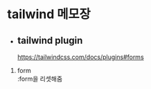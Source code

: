 # tailwind 메모장

- ## tailwind plugin
  https://tailwindcss.com/docs/plugins#forms

1. form  
   :form을 리셋해줌
